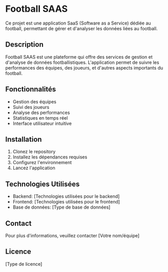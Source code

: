 # Football SAAS

Ce projet est une application SaaS (Software as a Service) dédiée au football, permettant de gérer et d'analyser les données liées au football.

## Description

Football SAAS est une plateforme qui offre des services de gestion et d'analyse de données footballistiques. L'application permet de suivre les performances des équipes, des joueurs, et d'autres aspects importants du football.

## Fonctionnalités

- Gestion des équipes
- Suivi des joueurs
- Analyse des performances
- Statistiques en temps réel
- Interface utilisateur intuitive

## Installation

1. Clonez le repository
2. Installez les dépendances requises
3. Configurez l'environnement
4. Lancez l'application

## Technologies Utilisées

- Backend: [Technologies utilisées pour le backend]
- Frontend: [Technologies utilisées pour le frontend]
- Base de données: [Type de base de données]

## Contact

Pour plus d'informations, veuillez contacter [Votre nom/équipe]

## Licence

[Type de licence]

